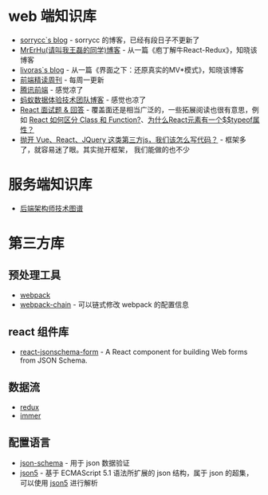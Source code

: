# web 端知识库

+ [sorrycc\`s blog](https://github.com/sorrycc/zaobao/issues) - sorrycc 的博客，已经有段日子不更新了
+ [MrErHu(请叫我王磊的同学)博客](https://github.com/MrErHu/blog) - 从一篇《庖丁解牛React-Redux》，知晓该博客
+ [livoras\`s blog](https://github.com/livoras/blog/issues) - 从一篇《界面之下：还原真实的MV\*模式》，知晓该博客
+ [前端精读周刊](https://github.com/dt-fe/weekly) - 每周一更新
+ [腾讯前端](https://github.com/AlloyTeam/Mars) - 感觉凉了
+ [蚂蚁数据体验技术团队博客](https://github.com/ProtoTeam/blog) - 感觉也凉了
+ [React 面试题 & 回答](https://github.com/semlinker/reactjs-interview-questions/blob/master/README.md) - 覆盖面还是相当广泛的，一些拓展阅读也很有意思，例如 [React 如何区分 Class 和 Function?](https://overreacted.io/zh-hans/how-does-react-tell-a-class-from-a-function/)、[为什么React元素有一个$$typeof属性？](https://overreacted.io/zh-hans/why-do-react-elements-have-typeof-property/)
+ [抛开 Vue、React、JQuery 这类第三方js，我们该怎么写代码？](https://mp.weixin.qq.com/s/B5Nl7vee9yWdcd_oxn0bXQ) - 框架多了，就容易迷了眼。其实抛开框架， 我们能做的也不少

# 服务端知识库

 + [后端架构师技术图谱](https://github.com/xingshaocheng/architect-awesome)
 
# 第三方库

## 预处理工具

+ [webpack](https://github.com/webpack/webpack)
+ [webpack-chain](https://github.com/neutrinojs/webpack-chain) - 可以链式修改 webpack 的配置信息

## react 组件库

+ [react-jsonschema-form](https://github.com/mozilla-services/react-jsonschema-form) - A React component for building Web forms from JSON Schema.

## 数据流

+ [redux](https://github.com/reduxjs/redux)
+ [immer](https://github.com/immerjs/immer)

## 配置语言

+ [json-schema](https://json-schema.org/) - 用于 json 数据验证
+ [json5](https://json5.org/) - 基于 ECMAScript 5.1 语法所扩展的 json 结构，属于 json 的超集，可以使用 [json5](https://www.npmjs.com/package/json5) 进行解析
